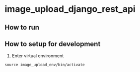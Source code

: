 # image_upload_django_rest_api
## How to run
## How to setup for development
1. Enter virtual environment
```
source image_upload_env/bin/activate
```
